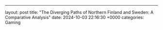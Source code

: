 ---
layout: post
title: "The Diverging Paths of Northern Finland and Sweden: A Comparative Analysis"
date:   2024-10-03 22:16:30 +0000
categories: Gaming

